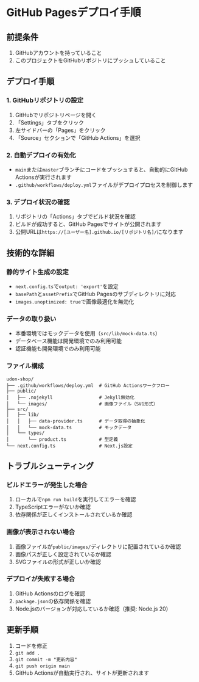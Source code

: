 # GitHub Pagesデプロイ手順

## 前提条件

1. GitHubアカウントを持っていること
2. このプロジェクトをGitHubリポジトリにプッシュしていること

## デプロイ手順

### 1. GitHubリポジトリの設定

1. GitHubでリポジトリページを開く
2. 「Settings」タブをクリック
3. 左サイドバーの「Pages」をクリック
4. 「Source」セクションで「GitHub Actions」を選択

### 2. 自動デプロイの有効化

- `main`または`master`ブランチにコードをプッシュすると、自動的にGitHub Actionsが実行されます
- `.github/workflows/deploy.yml`ファイルがデプロイプロセスを制御します

### 3. デプロイ状況の確認

1. リポジトリの「Actions」タブでビルド状況を確認
2. ビルドが成功すると、GitHub Pagesでサイトが公開されます
3. 公開URLは`https://[ユーザー名].github.io/[リポジトリ名]/`になります

## 技術的な詳細

### 静的サイト生成の設定

- `next.config.ts`で`output: 'export'`を設定
- `basePath`と`assetPrefix`でGitHub Pagesのサブディレクトリに対応
- `images.unoptimized: true`で画像最適化を無効化

### データの取り扱い

- 本番環境ではモックデータを使用（`src/lib/mock-data.ts`）
- データベース機能は開発環境でのみ利用可能
- 認証機能も開発環境でのみ利用可能

### ファイル構成

```
udon-shop/
├── .github/workflows/deploy.yml  # GitHub Actionsワークフロー
├── public/
│   ├── .nojekyll                 # Jekyll無効化
│   └── images/                   # 画像ファイル（SVG形式）
├── src/
│   ├── lib/
│   │   ├── data-provider.ts      # データ取得の抽象化
│   │   └── mock-data.ts          # モックデータ
│   └── types/
│       └── product.ts            # 型定義
└── next.config.ts                # Next.js設定
```

## トラブルシューティング

### ビルドエラーが発生した場合

1. ローカルで`npm run build`を実行してエラーを確認
2. TypeScriptエラーがないか確認
3. 依存関係が正しくインストールされているか確認

### 画像が表示されない場合

1. 画像ファイルが`public/images/`ディレクトリに配置されているか確認
2. 画像パスが正しく設定されているか確認
3. SVGファイルの形式が正しいか確認

### デプロイが失敗する場合

1. GitHub Actionsのログを確認
2. `package.json`の依存関係を確認
3. Node.jsのバージョンが対応しているか確認（推奨: Node.js 20）

## 更新手順

1. コードを修正
2. `git add .`
3. `git commit -m "更新内容"`
4. `git push origin main`
5. GitHub Actionsが自動実行され、サイトが更新されます